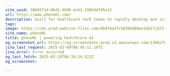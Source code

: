 ```yaml
---
site_uuid: 30b65f1d-06d5-4046-ac62-1985ddf85e15
url: https://www.phenoml.com/
description: built for healthcare tech teams to rapidly develop and scale AI-native solutions for your patients, providers, and employees
tags: 
image: https://cdn.prod.website-files.com/66df4a47c5838b888ee3a917/6721a9a35bef5c883e76ab71_256.png
site_name: phenoML
title: phenoML | powering healthcare AI
og_screenshot_url: https://og-screenshots-prod.s3.amazonaws.com/1366x768/80/false/6606d7bbe69af72ec25dfd27673c1c92b022ace6e119f90f00ce3b1178f09a6e.jpeg
jina_last_request: 2025-03-09T06:45:12.197Z
jina_error: Error occurred
og_last_fetch: 2025-03-24T06:28:14.521Z
og_screenshot: 

---
```


